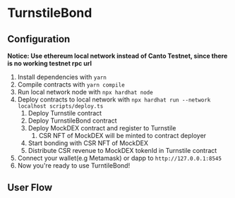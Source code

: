 # TurnstileBond

## Configuration

**Notice: Use ethereum local network instead of Canto Testnet, since there is no working testnet rpc url**

1. Install dependencies with `yarn`
2. Compile contracts with `yarn compile`
3. Run local network node with `npx hardhat node`
4. Deploy contracts to local network with `npx hardhat run --network localhost scripts/deploy.ts`
   1. Deploy Turnstile contract
   2. Deploy TurnstileBond contract
   3. Deploy MockDEX contract and register to Turnstile
      1. CSR NFT of MockDEX will be minted to contract deployer
   4. Start bonding with CSR NFT of MockDEX
   5. Distribute CSR revenue to MockDEX tokenId in Turnstile contract
5. Connect your wallet(e.g Metamask) or dapp to `http://127.0.0.1:8545`
6. Now you're ready to use TurntileBond!

## User Flow
